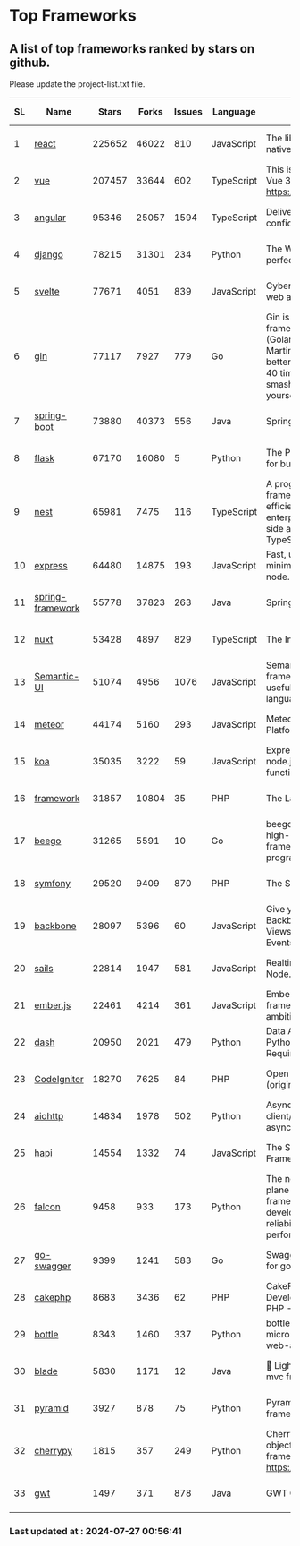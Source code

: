 # Top Frameworks
## A list of top frameworks ranked by stars on github.  
Please update the project-list.txt file.

| SL| Name  | Stars| Forks| Issues | Language | Description | Last Commit |
| --| ------| -----| ---- | ------ | -------- | ----------- | ----------- |
| 1 | [react](https://github.com/facebook/react) | 225652 | 46022 | 810 | JavaScript | The library for web and native user interfaces. | 2024-07-26 21:06:47 |
| 2 | [vue](https://github.com/vuejs/vue) | 207457 | 33644 | 602 | TypeScript | This is the repo for Vue 2. For Vue 3, go to https://github.com/vuejs/core | 2024-06-14 12:52:12 |
| 3 | [angular](https://github.com/angular/angular) | 95346 | 25057 | 1594 | TypeScript | Deliver web apps with confidence 🚀 | 2024-07-26 17:02:57 |
| 4 | [django](https://github.com/django/django) | 78215 | 31301 | 234 | Python | The Web framework for perfectionists with deadlines. | 2024-07-26 16:59:12 |
| 5 | [svelte](https://github.com/sveltejs/svelte) | 77671 | 4051 | 839 | JavaScript | Cybernetically enhanced web apps | 2024-07-27 00:22:27 |
| 6 | [gin](https://github.com/gin-gonic/gin) | 77117 | 7927 | 779 | Go | Gin is a HTTP web framework written in Go (Golang). It features a Martini-like API with much better performance -- up to 40 times faster. If you need smashing performance, get yourself some Gin. | 2024-07-14 12:34:34 |
| 7 | [spring-boot](https://github.com/spring-projects/spring-boot) | 73880 | 40373 | 556 | Java | Spring Boot | 2024-07-26 16:21:42 |
| 8 | [flask](https://github.com/pallets/flask) | 67170 | 16080 | 5 | Python | The Python micro framework for building web applications. | 2024-07-11 02:16:46 |
| 9 | [nest](https://github.com/nestjs/nest) | 65981 | 7475 | 116 | TypeScript | A progressive Node.js framework for building efficient, scalable, and enterprise-grade server-side applications with TypeScript/JavaScript 🚀 | 2024-07-26 07:11:33 |
| 10 | [express](https://github.com/expressjs/express) | 64480 | 14875 | 193 | JavaScript | Fast, unopinionated, minimalist web framework for node. | 2024-07-17 20:44:03 |
| 11 | [spring-framework](https://github.com/spring-projects/spring-framework) | 55778 | 37823 | 263 | Java | Spring Framework | 2024-07-26 15:52:20 |
| 12 | [nuxt](https://github.com/nuxt/nuxt) | 53428 | 4897 | 829 | TypeScript | The Intuitive Vue Framework. | 2024-07-25 16:18:59 |
| 13 | [Semantic-UI](https://github.com/Semantic-Org/Semantic-UI) | 51074 | 4956 | 1076 | JavaScript | Semantic is a UI component framework based around useful principles from natural language. | 2023-01-11 17:05:32 |
| 14 | [meteor](https://github.com/meteor/meteor) | 44174 | 5160 | 293 | JavaScript | Meteor, the JavaScript App Platform | 2024-07-25 22:49:26 |
| 15 | [koa](https://github.com/koajs/koa) | 35035 | 3222 | 59 | JavaScript | Expressive middleware for node.js using ES2017 async functions | 2024-06-28 15:26:17 |
| 16 | [framework](https://github.com/laravel/framework) | 31857 | 10804 | 35 | PHP | The Laravel Framework. | 2024-07-26 10:41:14 |
| 17 | [beego](https://github.com/beego/beego) | 31265 | 5591 | 10 | Go | beego is an open-source, high-performance web framework for the Go programming language. | 2024-07-24 09:06:24 |
| 18 | [symfony](https://github.com/symfony/symfony) | 29520 | 9409 | 870 | PHP | The Symfony PHP framework | 2024-07-26 13:35:28 |
| 19 | [backbone](https://github.com/jashkenas/backbone) | 28097 | 5396 | 60 | JavaScript | Give your JS App some Backbone with Models, Views, Collections, and Events | 2024-03-06 23:22:47 |
| 20 | [sails](https://github.com/balderdashy/sails) | 22814 | 1947 | 581 | JavaScript | Realtime MVC Framework for Node.js | 2024-05-17 22:00:56 |
| 21 | [ember.js](https://github.com/emberjs/ember.js) | 22461 | 4214 | 361 | JavaScript | Ember.js - A JavaScript framework for creating ambitious web applications | 2024-07-25 19:51:25 |
| 22 | [dash](https://github.com/plotly/dash) | 20950 | 2021 | 479 | Python | Data Apps & Dashboards for Python. No JavaScript Required. | 2024-07-24 19:27:39 |
| 23 | [CodeIgniter](https://github.com/bcit-ci/CodeIgniter) | 18270 | 7625 | 84 | PHP | Open Source PHP Framework (originally from EllisLab) | 2024-03-20 03:51:42 |
| 24 | [aiohttp](https://github.com/aio-libs/aiohttp) | 14834 | 1978 | 502 | Python | Asynchronous HTTP client/server framework for asyncio and Python | 2024-07-26 17:52:25 |
| 25 | [hapi](https://github.com/hapijs/hapi) | 14554 | 1332 | 74 | JavaScript | The Simple, Secure Framework Developers Trust | 2024-07-04 00:48:01 |
| 26 | [falcon](https://github.com/falconry/falcon) | 9458 | 933 | 173 | Python | The no-magic web data plane API and microservices framework for Python developers, with a focus on reliability, correctness, and performance at scale. | 2024-07-25 10:36:41 |
| 27 | [go-swagger](https://github.com/go-swagger/go-swagger) | 9399 | 1241 | 583 | Go | Swagger 2.0 implementation for go | 2024-05-13 17:21:38 |
| 28 | [cakephp](https://github.com/cakephp/cakephp) | 8683 | 3436 | 62 | PHP | CakePHP: The Rapid Development Framework for PHP - Official Repository | 2024-07-23 05:45:18 |
| 29 | [bottle](https://github.com/bottlepy/bottle) | 8343 | 1460 | 337 | Python | bottle.py is a fast and simple micro-framework for python web-applications. | 2024-01-03 22:31:48 |
| 30 | [blade](https://github.com/lets-blade/blade) | 5830 | 1171 | 12 | Java | :rocket: Lightning fast and elegant mvc framework for Java8 | 2024-06-17 01:05:35 |
| 31 | [pyramid](https://github.com/Pylons/pyramid) | 3927 | 878 | 75 | Python | Pyramid - A Python web framework | 2024-06-10 16:09:42 |
| 32 | [cherrypy](https://github.com/cherrypy/cherrypy) | 1815 | 357 | 249 | Python | CherryPy is a pythonic, object-oriented HTTP framework.      https://cherrypy.dev | 2024-07-02 23:41:56 |
| 33 | [gwt](https://github.com/gwtproject/gwt) | 1497 | 371 | 878 | Java | GWT Open Source Project | 2024-07-26 20:11:26 |

### Last updated at : 2024-07-27 00:56:41
